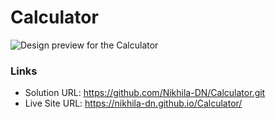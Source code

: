 # Calculator

![Design preview for the Calculator](.calculator-img.png)

### Links

- Solution URL: https://github.com/Nikhila-DN/Calculator.git
- Live Site URL: https://nikhila-dn.github.io/Calculator/

